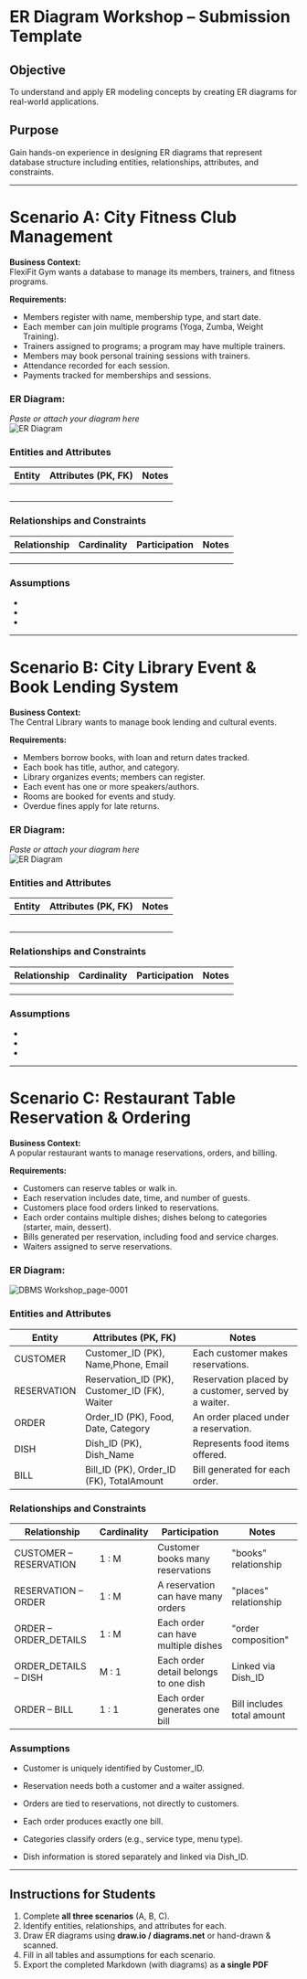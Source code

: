 # ER Diagram Workshop – Submission Template

## Objective
To understand and apply ER modeling concepts by creating ER diagrams for real-world applications.

## Purpose
Gain hands-on experience in designing ER diagrams that represent database structure including entities, relationships, attributes, and constraints.

---

# Scenario A: City Fitness Club Management

**Business Context:**  
FlexiFit Gym wants a database to manage its members, trainers, and fitness programs.

**Requirements:**  
- Members register with name, membership type, and start date.  
- Each member can join multiple programs (Yoga, Zumba, Weight Training).  
- Trainers assigned to programs; a program may have multiple trainers.  
- Members may book personal training sessions with trainers.  
- Attendance recorded for each session.  
- Payments tracked for memberships and sessions.

### ER Diagram:
*Paste or attach your diagram here*  
![ER Diagram](er_diagram_fitness.png)

### Entities and Attributes

| Entity | Attributes (PK, FK) | Notes |
|--------|--------------------|-------|
|        |                    |       |
|        |                    |       |
|        |                    |       |
|        |                    |       |
|        |                    |       |

### Relationships and Constraints

| Relationship | Cardinality | Participation | Notes |
|--------------|------------|---------------|-------|
|              |            |               |       |
|              |            |               |       |
|              |            |               |       |

### Assumptions
- 
- 
- 

---

# Scenario B: City Library Event & Book Lending System

**Business Context:**  
The Central Library wants to manage book lending and cultural events.

**Requirements:**  
- Members borrow books, with loan and return dates tracked.  
- Each book has title, author, and category.  
- Library organizes events; members can register.  
- Each event has one or more speakers/authors.  
- Rooms are booked for events and study.  
- Overdue fines apply for late returns.

### ER Diagram:
*Paste or attach your diagram here*  
![ER Diagram](er_diagram_library.png)

### Entities and Attributes

| Entity | Attributes (PK, FK) | Notes |
|--------|--------------------|-------|
|        |                    |       |
|        |                    |       |
|        |                    |       |
|        |                    |       |
|        |                    |       |

### Relationships and Constraints

| Relationship | Cardinality | Participation | Notes |
|--------------|------------|---------------|-------|
|              |            |               |       |
|              |            |               |       |
|              |            |               |       |

### Assumptions
- 
- 
- 

---

# Scenario C: Restaurant Table Reservation & Ordering

**Business Context:**  
A popular restaurant wants to manage reservations, orders, and billing.

**Requirements:**  
- Customers can reserve tables or walk in.  
- Each reservation includes date, time, and number of guests.  
- Customers place food orders linked to reservations.  
- Each order contains multiple dishes; dishes belong to categories (starter, main, dessert).  
- Bills generated per reservation, including food and service charges.  
- Waiters assigned to serve reservations.

### ER Diagram:

![DBMS Workshop_page-0001](https://github.com/user-attachments/assets/b6f3b813-3445-4e02-8e76-d2c81bd23b30)


### Entities and Attributes

| Entity     | Attributes (PK, FK)     | Notes     |
|--------    |--------------------     |-------    |
|CUSTOMER    |Customer_ID (PK), Name,Phone, Email |Each customer makes reservations.      |     
|RESERVATION |Reservation_ID (PK), Customer_ID (FK), Waiter |Reservation placed by a customer, served by a waiter.                 |
|ORDER |Order_ID (PK), Food, Date, Category |An order placed under a reservation.            |
|DISH |Dish_ID (PK), Dish_Name |Represents food items offered.            |    
|BILL |Bill_ID (PK), Order_ID (FK), TotalAmount |Bill generated for each order.            |         

### Relationships and Constraints

| Relationship | Cardinality | Participation | Notes |
|--------------|------------|---------------|-------|
|CUSTOMER – RESERVATION |1 : M |Customer books many reservations |"books" relationship              | 
|RESERVATION – ORDER |1 : M |A reservation can have many orders |"places" relationship              |            
|ORDER – ORDER_DETAILS |1 : M |Each order can have multiple dishes |"order composition"               |    
|ORDER_DETAILS – DISH |M : 1 |Each order detail belongs to one dish |Linked via Dish_ID              |
|ORDER – BILL |1 : 1 |Each order generates one bill |Bill includes total amount               |       

### Assumptions

- Customer is uniquely identified by Customer_ID.

- Reservation needs both a customer and a waiter assigned.

- Orders are tied to reservations, not directly to customers.

- Each order produces exactly one bill.

- Categories classify orders (e.g., service type, menu type).

- Dish information is stored separately and linked via Dish_ID.


---

## Instructions for Students

1. Complete **all three scenarios** (A, B, C).  
2. Identify entities, relationships, and attributes for each.  
3. Draw ER diagrams using **draw.io / diagrams.net** or hand-drawn & scanned.  
4. Fill in all tables and assumptions for each scenario.  
5. Export the completed Markdown (with diagrams) as **a single PDF**
